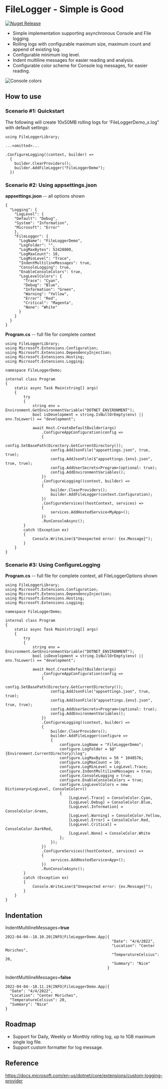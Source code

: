 # FileLogger - Simple is Good
[![Nuget Release](https://img.shields.io/nuget/v/CodeFoxtrot.FileLogger?style=for-the-badge)](https://www.nuget.org/packages/CodeFoxtrot.FileLogger/)

* Simple implementation supporting asynchronous Console and File logging.
* Rolling logs with configurable maximum size, maximum count and append of existing log.
* Configurable minimum log level.
* Indent multiline messages for easier reading and analysis.
* Configurable color scheme for Console log messages, for easier reading.

![Console colors](https://user-images.githubusercontent.com/41308769/161640636-d0f3ac33-da06-4e6a-80d4-797e443fa89f.png)

## How to use

### Scenario #1: Quickstart
The following will create 10x50MB rolling logs for 'FileLoggerDemo_x.log" with default settings:
```
using FileLoggerLibrary;

...<omitted>...

.ConfigureLogging((context, builder) =>
  {
    builder.ClearProviders();
    builder.AddFileLogger("FileLoggerDemo");
  })
```

### Scenario #2: Using appsettings.json
  
**appsettings.json** -- all options shown
```
{
  "Logging": {
    "LogLevel": {
    "Default": "Debug",
    "System": "Information",
    "Microsoft": "Error"
    },
    "FileLogger": {
      "LogName": "FileLoggerDemo",
      "LogFolder": "",
      "LogMaxBytes": 52428800,
      "LogMaxCount": 10,
      "LogMinLevel": "Trace",
      "IndentMultilineMessages": true,
      "ConsoleLogging": true,
      "EnableConsoleColors": true,
      "LogLevelColors": {
        "Trace": "Cyan",
        "Debug": "Blue",
        "Information": "Green",
        "Warning": "Yellow",
        "Error": "Red",
        "Critical": "Magenta",
        "None": "White"
      }
    }
  }
}
```
  
**Program.cs** -- full file for complete context
```
using FileLoggerLibrary;
using Microsoft.Extensions.Configuration;
using Microsoft.Extensions.DependencyInjection;
using Microsoft.Extensions.Hosting;
using Microsoft.Extensions.Logging;

namespace FileLoggerDemo;

internal class Program
{
    static async Task Main(string[] args)
    {
        try
        {
            string env = Environment.GetEnvironmentVariable("DOTNET_ENVIRONMENT");
            bool isDevelopment = string.IsNullOrEmpty(env) || env.ToLower() == "development";

            await Host.CreateDefaultBuilder(args)
                .ConfigureAppConfiguration(config =>
                {
                    config.SetBasePath(Directory.GetCurrentDirectory());
                    config.AddJsonFile("appsettings.json", true, true);
                    config.AddJsonFile($"appsettings.{env}.json", true, true);
                    config.AddUserSecrets<Program>(optional: true);
                    config.AddEnvironmentVariables();
                })
                .ConfigureLogging((context, builder) =>
                {
                    builder.ClearProviders();
                    builder.AddFileLogger(context.Configuration);
                })
                .ConfigureServices((hostContext, services) =>
                {
                    services.AddHostedService<MyApp>();
                })
                .RunConsoleAsync();
        }
        catch (Exception ex)
        {
            Console.WriteLine($"Unexpected error: {ex.Message}");
        }
    }
}
```
  
### Scenario #3: Using ConfigureLogging
  
**Program.cs**  -- full file for complete context, all FileLoggerOptions shown
```
using FileLoggerLibrary;
using Microsoft.Extensions.Configuration;
using Microsoft.Extensions.DependencyInjection;
using Microsoft.Extensions.Hosting;
using Microsoft.Extensions.Logging;

namespace FileLoggerDemo;

internal class Program
{
    static async Task Main(string[] args)
    {
        try
        {
            string env = Environment.GetEnvironmentVariable("DOTNET_ENVIRONMENT");
            bool isDevelopment = string.IsNullOrEmpty(env) || env.ToLower() == "development";

            await Host.CreateDefaultBuilder(args)
                .ConfigureAppConfiguration(config =>
                {
                    config.SetBasePath(Directory.GetCurrentDirectory());
                    config.AddJsonFile("appsettings.json", true, true);
                    config.AddJsonFile($"appsettings.{env}.json", true, true);
                    config.AddUserSecrets<Program>(optional: true);
                    config.AddEnvironmentVariables();
                })
                .ConfigureLogging((context, builder) =>
                {
                    builder.ClearProviders();
                    builder.AddFileLogger(configure =>
                    {
                        configure.LogName = "FileLoggerDemo";
                        configure.LogFolder = $@"{Environment.CurrentDirectory}\log";
                        configure.LogMaxBytes = 50 * 1048576;
                        configure.LogMaxCount = 10;
                        configure.LogMinLevel = LogLevel.Trace;
                        configure.IndentMultilineMessages = true;
                        configure.ConsoleLogging = true;
                        configure.EnableConsoleColors = true;
                        configure.LogLevelColors = new Dictionary<LogLevel, ConsoleColor>()
                        {
                            [LogLevel.Trace] = ConsoleColor.Cyan,
                            [LogLevel.Debug] = ConsoleColor.Blue,
                            [LogLevel.Information] = ConsoleColor.Green,
                            [LogLevel.Warning] = ConsoleColor.Yellow,
                            [LogLevel.Error] = ConsoleColor.Red,
                            [LogLevel.Critical] = ConsoleColor.DarkRed,
                            [LogLevel.None] = ConsoleColor.White
                        };
                    });
                })
                .ConfigureServices((hostContext, services) =>
                {
                    services.AddHostedService<App>();
                })
                .RunConsoleAsync();
        }
        catch (Exception ex)
        {
            Console.WriteLine($"Unexpected error: {ex.Message}");
        }
    }
}
```

## Indentation 
IndentMultilineMessages=**true**
```
2022-04-04--18.10.20|INFO|FileLoggerDemo.App|{
                                               "Date": "4/4/2022",
                                               "Location": "Center Moriches",
                                               "TemperatureCelsius": 20,
                                               "Summary": "Nice"
                                             }
```
  
IndentMultilineMessages=**false**
```
2022-04-04--18.11.19|INFO|FileLoggerDemo.App|{
  "Date": "4/4/2022",
  "Location": "Center Moriches",
  "TemperatureCelsius": 20,
  "Summary": "Nice"
}
```

## Roadmap
* Support for Daily, Weekly or Monthly rolling log, up to 1GB maximum single log file.
* Support custom formatter for log message.

## Reference
https://docs.microsoft.com/en-us/dotnet/core/extensions/custom-logging-provider
